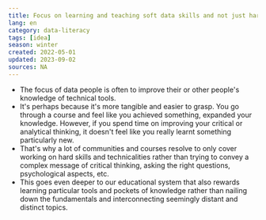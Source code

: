 ```yaml
---
title: Focus on learning and teaching soft data skills and not just hard data skills
lang: en 
category: data-literacy
tags: [idea]
season: winter
created: 2022-05-01
updated: 2023-09-02
sources: NA
---
```


- The focus of data people is often to improve their or other people's knowledge of technical tools.
- It's perhaps because it's more tangible and easier to grasp. You go through a course and feel like you achieved something, expanded your knowledge. However, if you spend time on improving your critical or analytical thinking, it doesn't feel like you really learnt something particularly new.
- That's why a lot of communities and courses resolve to only cover working on hard skills and technicalities rather than trying to convey a complex message of critical thinking, asking the right questions, psychological aspects, etc.
- This goes even deeper to our educational system that also rewards learning particular tools and pockets of knowledge rather than nailing down the fundamentals and  interconnecting seemingly distant and distinct topics.